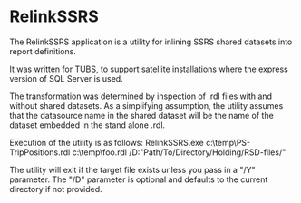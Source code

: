 RelinkSSRS
==============

The RelinkSSRS application is a utility for inlining SSRS
shared datasets into report definitions.

It was written for TUBS, to support satellite installations where
the express version of SQL Server is used.

The transformation was determined by inspection of .rdl files
with and without shared datasets.  As a simplifying assumption,
the utility assumes that the datasource name in the shared dataset will
be the name of the dataset embedded in the stand alone .rdl.

Execution of the utility is as follows:
RelinkSSRS.exe c:\temp\PS-TripPositions.rdl c:\temp\foo.rdl /D:"Path/To/Directory/Holding/RSD-files/"

The utility will exit if the target file exists unless you pass in a "/Y" parameter.  The "/D" parameter
is optional and defaults to the current directory if not provided.